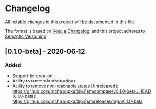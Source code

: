 # Changelog

All notable changes to this project will be documented in this file.

The format is based on [Keep a Changelog](https://keepachangelog.com/en/1.0.0/),
and this project adheres to [Semantic Versioning](https://semver.org/spec/v2.0.0.html).

## [0.1.0-beta] - 2020-06-12

### Added
- Support for creation
- Ability to remove lambda edges
- Ability to remove non-reachable states
[Unreleased]: https://github.com/mchaloupka/Slp.Fsm/compare/v0.1.0-beta...HEAD
[0.1.0-beta]: https://github.com/mchaloupka/Slp.Fsm/releases/tag/v0.1.0-beta
